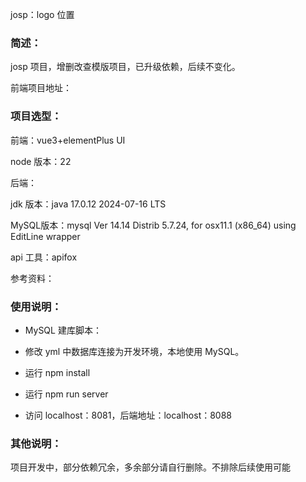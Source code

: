 

<!--
 * @Author: junw wo1261931780@gmail.com
 * @Date: 2024-11-16 16:14:23
 * @LastEditors: junw wo1261931780@gmail.com
 * @LastEditTime: 2024-11-16 19:35:15
 * @FilePath: /JOSP-BillDesktopJava/Users/liujiajun/Documents/GitHub/JOSP-SystemTempleJava/README.md
 * @Description: 111
 *
 * Copyright (c) 2024 by ${git_name_email}, All Rights Reserved.
-->

josp：logo 位置





### 简述：


josp 项目，增删改查模版项目，已升级依赖，后续不变化。

前端项目地址：


### 项目选型：
前端：vue3+elementPlus UI

node 版本：22

后端：

jdk 版本：java 17.0.12 2024-07-16 LTS

MySQL版本：mysql  Ver 14.14 Distrib 5.7.24, for osx11.1 (x86_64) using  EditLine wrapper

api 工具：apifox

参考资料：








### 使用说明：


- MySQL 建库脚本：

- 修改 yml 中数据库连接为开发环境，本地使用 MySQL。

- 运行 npm install
- 运行 npm run server
- 访问 localhost：8081，后端地址：localhost：8088


### 其他说明：


项目开发中，部分依赖冗余，多余部分请自行删除。不排除后续使用可能
